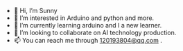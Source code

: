 - 👋 Hi, I’m Sunny
- 👀 I’m interested in Arduino and python and more.
- 🌱 I’m currently learning arduino and I a  new learner.
- 💞️ I’m looking to collaborate on AI technology production.
- 📫 You can reach me through 120193804@qq.com .

<!---
hhsuri/hhsuri is a ✨ special ✨ repository because its `README.md` (this file) appears on your GitHub profile.
You can click the Preview link to take a look at your changes.
--->
